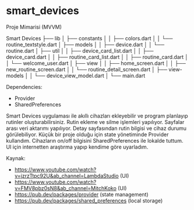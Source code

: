 # smart_devices

Proje Mimarisi (MVVM)

Smart Devices
├── lib
│   ├── constants
│   │   ├── colors.dart
│   │   └── routine_textstyle.dart
│   ├── models
│   │   ├── device.dart
│   │   └── routine.dart
│   ├── util
│   │   ├── device_card_list.dart
│   │   ├── device_card.dart
│   │   ├── routine_card_list.dart
│   │   ├── routine_card.dart
│   │   └── welcome_user.dart
│   ├── view
│   │   ├── home_screen.dart
│   │   ├── new_routine_screen.dart
│   │   └── routine_detail_screen.dart
│   ├── view-models
│   │   └── device_view_model.dart
│   └── main.dart

Dependencies:
  - Provider
  - SharedPreferences

Smart Devices uygulaması ile akıllı cihazları ekleyebilir ve program planlayıp rutinler oluşturabilirsiniz. 
Rutin ekleme ve silme işlemleri yapılıyor.
Sayfalar arası veri aktarımı yapılıyor.
Detay sayfasından rutin bilgisi ve cihaz durumu görülebiliyor.
Küçük bir proje olduğu için state yönetiminde Provider kullandım. 
Cihazların on/off bilgisini SharedPreferences ile lokalde tuttum.
UI için internetten araştırma yapıp kendime göre uyarladım.


Kaynak:
  - https://www.youtube.com/watch?v=jzrzTtpc92U&ab_channel=LambdaStudio (UI)
  - https://www.youtube.com/watch?v=FMV8pbz0sN8&ab_channel=MitchKoko (UI)
  - https://pub.dev/packages/provider (state management)
  - https://pub.dev/packages/shared_preferences (local storage)


